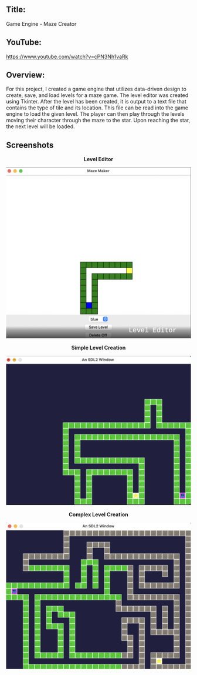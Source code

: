 ## Title:
 
Game Engine - Maze Creator

## YouTube:
 
https://www.youtube.com/watch?v=cPN3Nh1vaRk

## Overview:

For this project, I created a game engine that utilizes data-driven design to create, save, and load levels for a maze game. The level editor was created using Tkinter. After the level has been created, it is output to a text file that contains the type of tile and its location. This file can be read into the game engine to load the given level. The player can then play through the levels moving their character through the maze to the star. Upon reaching the star, the next level will be loaded.

## Screenshots

<p align="center">
<b>Level Editor</b>
</p>

![Level Editor](./Screenshots/LevelEditor.jpg)

<p align="center">
<b>Simple Level Creation</b>
</p>

![Simple Level Creation](./Screenshots/SimpleLevel.jpg)

<p align="center">
<b>Complex Level Creation</b>
</p>

![Complex Level Creation](./Screenshots/ComplexLevel.jpg)
